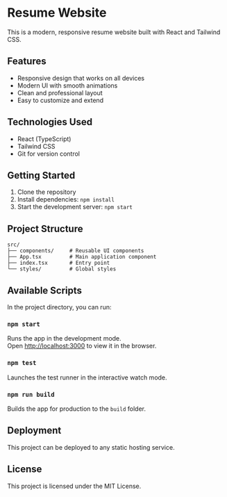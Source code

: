 # Resume Website

This is a modern, responsive resume website built with React and Tailwind CSS.

## Features

- Responsive design that works on all devices
- Modern UI with smooth animations
- Clean and professional layout
- Easy to customize and extend

## Technologies Used

- React (TypeScript)
- Tailwind CSS
- Git for version control

## Getting Started

1. Clone the repository
2. Install dependencies: `npm install`
3. Start the development server: `npm start`

## Project Structure

```
src/
├── components/     # Reusable UI components
├── App.tsx         # Main application component
├── index.tsx       # Entry point
└── styles/         # Global styles
```

## Available Scripts

In the project directory, you can run:

### `npm start`
Runs the app in the development mode.\
Open [http://localhost:3000](http://localhost:3000) to view it in the browser.

### `npm test`
Launches the test runner in the interactive watch mode.

### `npm run build`
Builds the app for production to the `build` folder.

## Deployment

This project can be deployed to any static hosting service.

## License

This project is licensed under the MIT License.
